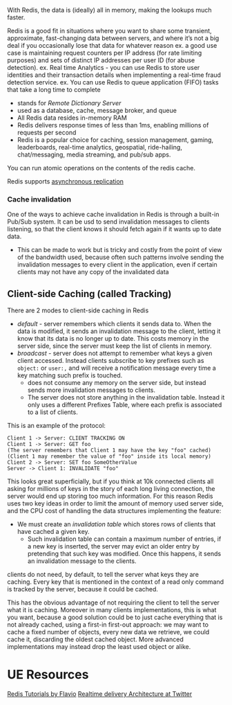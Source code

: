 
With Redis, the data is (ideally) all in memory, making the lookups much faster.

Redis is a good fit in situations where you want to share some transient, approximate, fast-changing data between servers, and where it’s not a big deal if you occasionally lose that data for whatever reason
ex. a good use case is maintaining request counters per IP address (for rate limiting purposes) and sets of distinct IP addresses per user ID (for abuse detection).
ex. Real time Analytics - you can use Redis to store user identities and their transaction details when implementing a real-time fraud detection service.
ex. You can use Redis to queue application (FIFO) tasks that take a long time to complete

- stands for *Remote Dictionary Server*
- used as a database, cache, message broker, and queue
- All Redis data resides in-memory RAM
- Redis delivers response times of less than 1ms, enabling millions of requests per second
- Redis is a popular choice for caching, session management, gaming, leaderboards, real-time analytics, geospatial, ride-hailing, chat/messaging, media streaming, and pub/sub apps.

You can run atomic operations on the contents of the redis cache.

Redis supports [asynchronous replication](https://redis.io/topics/replication)

### Cache invalidation
One of the ways to achieve cache invalidation in Redis is through a built-in Pub/Sub system. It can be usd to send invalidation messages to clients listening, so that the client knows it should fetch again if it wants up to date data.
- This can be made to work but is tricky and costly from the point of view of the bandwidth used, because often such patterns involve sending the invalidation messages to every client in the application, even if certain clients may not have any copy of the invalidated data

## Client-side Caching (called Tracking)
There are 2 modes to client-side caching in Redis
- *default* - server remembers which clients it sends data to. When the data is modified, it sends an invalidation message to the client, letting it know that its data is no longer up to date. This costs memory in the server side, since the server must keep the list of clients in memory.
- *broadcast* - server does not attempt to remember what keys a given client accessed. Instead clients subscribe to key prefixes such as `object:` or `user:,` and will receive a notification message every time a key matching such prefix is touched.
    - does not consume any memory on the server side, but instead sends more invalidation messages to clients.
    - The server does not store anything in the invalidation table. Instead it only uses a different Prefixes Table, where each prefix is associated to a list of clients.

This is an example of the protocol:
```
Client 1 -> Server: CLIENT TRACKING ON
Client 1 -> Server: GET foo
(The server remembers that Client 1 may have the key "foo" cached)
(Client 1 may remember the value of "foo" inside its local memory)
Client 2 -> Server: SET foo SomeOtherValue
Server -> Client 1: INVALIDATE "foo"
```

This looks great superficially, but if you think at 10k connected clients all asking for millions of keys in the story of each long living connection, the server would end up storing too much information. For this reason Redis uses two key ideas in order to limit the amount of memory used server side, and the CPU cost of handling the data structures implementing the feature:
- We must create an *invalidation table* which stores rows of clients that have cached a given key.
    - Such invalidation table can contain a maximum number of entries, if a new key is inserted, the server may evict an older entry by pretending that such key was modified. Once this happens, it sends an invalidation message to the clients.

clients do not need, by default, to tell the server what keys they are caching. Every key that is mentioned in the context of a read only command is tracked by the server, because it could be cached.

This has the obvious advantage of not requiring the client to tell the server what it is caching. Moreover in many clients implementations, this is what you want, because a good solution could be to just cache everything that is not already cached, using a first-in first-out approach: we may want to cache a fixed number of objects, every new data we retrieve, we could cache it, discarding the oldest cached object. More advanced implementations may instead drop the least used object or alike.

# UE Resources
[Redis Tutorials by Flavio](https://flaviocopes.com/tags/redis/)
[Realtime delivery Architecture at Twitter](https://www.infoq.com/presentations/Real-Time-Delivery-Twitter/)
